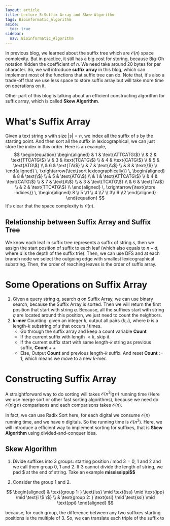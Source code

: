 ```yaml
---
layout: article
title: Lecture 5:Suffix Array and Skew Algorithm
tags: Bioinformatic_Algorithm
aside:
  toc: true
sidebar:
  nav: Bioinformatic_Algorithm
---
```


In previous blog, we learned about the suffix tree which are $\mathcal{O}(n)$ space complexity. But in practice, it still has a big cost for storing, because Big-Oh notation hidden the coefficient of $n$. We need take around $20$ bytes for per character. So, we will introduce **suffix array** in this blog, which can implement most of the functions that suffix tree can do. Note that, it's also a trade-off that we use less space to store suffix array but will take more time on operations on it. 

Other part of this blog is talking about an efficient constructing algorithm for suffix array, which is called **Skew Algorithm**. 

<!--more-->

# What's Suffix Array

Given a text string $s$ with size $\vert s \vert = n$, we index all the suffix of $s$ by the starting point. And then sort all the suffix in lexicographical, we can just store the index in this order. Here is an example,
$$
\begin{equation}
\begin{aligned}
& 1 & \text{ATTCATG\$} \\
& 2 & \text{TTCATG\$} \\
& 3 & \text{TCATG\$} \\
& 4 & \text{CATG\$} \\
& 5 & \text{ATG\$} \\
& 6 & \text{TA\$} \\
& 7 & \text{A\$} \\
& 8 & \text{\$} \\
\end{aligned} 
\, \xrightarrow{\text{sort lexicographically}} \,
\begin{aligned}
& 8 & \text{\$} \\
& 5 & \text{ATG\$} \\
& 1 & \text{ATTCATG\$} \\
& 4 & \text{CATG\$} \\
& 7 & \text{A\$} \\
& 3 & \text{TCATG\$} \\
& 6 & \text{TA\$} \\
& 2 & \text{TTCATG\$} \\
\end{aligned} 
\, \xrightarrow{\text{store indices}} \,
\begin{aligned}
8 \\ 5 \\1 \\ 4 \\7 \\ 3\\ 6 \\2 
\end{aligned} 
\end{equation}
$$
It's clear that the space complexity is $\mathcal{O}(n)$. 

## Relationship between Suffix Array and Suffix Tree

We know each leaf in suffix tree represents a suffix of string $s$, then we assign the start position of suffix to each leaf (which also equals to $n-d$, where $d$ is the depth of the suffix trie). Then, we can use DFS and at each branch node we select the outgoing edge with smallest lexicographical substring. Then, the order of reaching leaves is the order of suffix array.

# Some Operations on Suffix Array

1. Given a query string $q$, search $q$ on Suffix Array, we can use binary search, because the Suffix Array is sorted. Then we will return the first position that start with string $q$. Because, all the suffixes start with string $q$ are located around this position, we  just need to count the neighbors. 
2. **$k$-mer** Counting: given an integer $k$, output all pairs $(b,i)$, where $b$ is a length-$k$ substring of $s$ that occurs $i$ times. 
   * Go through the suffix array and keep a count variable $\textbf{Count}$
   * If the current suffix with length $<k$, skip it.
   * If the current suffix start with same length-$k$ string as previous suffix, $\textbf{Count}++$
   * Else, Output $\textbf{Count}$ and previous length-$k$ suffix. And reset $\textbf{Count} := 1$, which means we move to a new $k$-mer. 

# Constructing Suffix Array

A straightforward way to do sorting will takes $\mathcal{O}(n^2 \lg n)$ running time (Here we use merge sort or other fast sorting algorithms), because we need do $\mathcal{O}(n \lg n)$ comparisons and each comparisons takes $\mathcal{O}(n)$. 

In fact, we can use Radix Sort here, for each digital we consume $\mathcal{O}(n)$ running time, and we have $n$ digitals. So the running time is $\mathcal{O}(n^2)$. Here, we will introduce a efficient way to implement sorting for suffixes, that is **Skew Algorithm** using divided-and-conquer idea.

## Skew Algorithm

1. Divide suffixes into $3$ groups: starting position $i \text{ mod } 3 = 0$, $1$ and $2$ and we call them group 0, 1 and 2. If $3$ cannot divide the length of string, we pad <span>$ </span> at the end of string. Take an example **mississippi<span>$$</span>**

2.  Consider the group 1 and 2. 

   $$
   \begin{aligned}
   & \text{group 1: } \text{iss} \mid \text{iss} \mid \text{ipp} \mid \text{i \$ \$} \\
   & \text{group 2: } \text{ssi} \mid \text{ssi} \mid \text{ppi} 
   \end{aligned}
   $$
   
   because, for each group, the difference between any two suffixes starting positions is the multiple of $3$. So, we can translate each triple of the suffix to 

